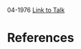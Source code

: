 

04-1976
[Link to Talk](https://www.churchofjesuschrist.org/study/general-conference/1976/04/sunday-afternoon-session?lang=eng)



# References
